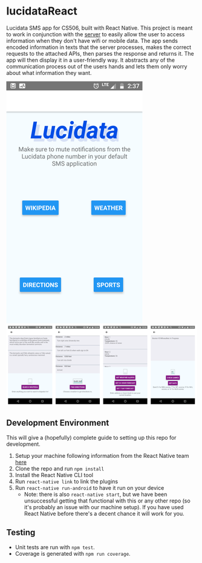# lucidataReact
Lucidata SMS app for CS506, built with React Native.  This project is meant to work in conjunction with the [server](https://github.com/I-Dont-Remember/506-project) to easily allow the user to access information when they don't have wifi or mobile data.  The app sends encoded information in texts that the server processes, makes the correct requests to the attached APIs, then parses the response and returns it.  The app will then display it in a user-friendly way.  It abstracts any of the communication process out of the users hands and lets them only worry about what information they want.

![Screenshot of Homepage](https://github.com/frizzkitten/lucidataReact/blob/master/pics/homepage.png)  
![Screenshot of Pages](https://github.com/frizzkitten/lucidataReact/blob/master/pics/lucidata-screens.png)

## Development Environment
This will give a (hopefully) complete guide to setting up this repo for development.
1. Setup your machine following information from the React Native team [here](https://facebook.github.io/react-native/docs/getting-started.html)
2. Clone the repo and run `npm install`
3. Install the React Native CLI tool
4. Run `react-native link` to link the plugins
5. Run `react-native run-android` to have it run on your device
    - Note: there is also `react-native start`, but we have been unsuccessful getting that functional with this or any other repo (so it's probably an issue with our machine setup). If you have used React Native before there's a decent chance it will work for you.

## Testing
- Unit tests are run with `npm test`.
- Coverage is generated with `npm run coverage`.
